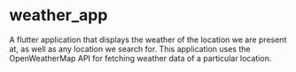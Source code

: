 # weather_app

A flutter application that displays the weather of the location we are present at, as well as any location we search for.
This application uses the OpenWeatherMap API for fetching weather data of a particular location.


